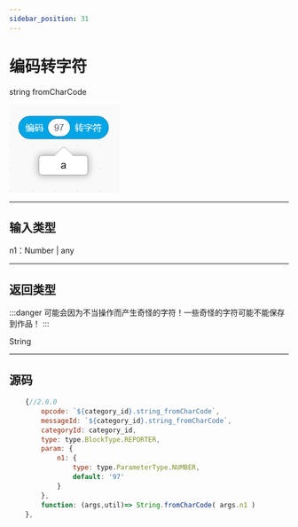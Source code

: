 ```yaml
---
sidebar_position: 31
---
```

# 编码转字符

string fromCharCode

![img](img\string_fromCharCode\image.png)  


***
## 输入类型
n1：Number | any  


***
## 返回类型
:::danger
可能会因为不当操作而产生奇怪的字符！一些奇怪的字符可能不能保存到作品！
:::

String


***
## 源码
```js title="/categorys/string_and_type.js"
    {//2.0.0
        opcode: `${category_id}.string_fromCharCode`,
        messageId: `${category_id}.string_fromCharCode`,
        categoryId: category_id,
        type: type.BlockType.REPORTER,
        param: {
            n1: {
                type: type.ParameterType.NUMBER,
                default: '97'
            }
        },
        function: (args,util)=> String.fromCharCode( args.n1 )
    },
```
